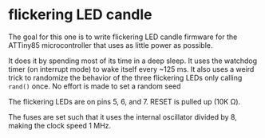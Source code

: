 
# flickering LED candle

The goal for this one is to write flickering LED candle firmware for the
ATTiny85 microcontroller that uses as little power as possible.

It does it by spending most of its time in a deep sleep. It uses the
watchdog timer (on interrupt mode) to wake itself every ~125 ms. It also
uses a weird trick to randomize the behavior of the three flickering LEDs
only calling `rand()` once. No effort is made to set a random seed

The flickering LEDs are on pins 5, 6, and 7. RESET is pulled up (10K Ω).

The fuses are set such that it uses the internal oscillator divided by 8,
making the clock speed 1 MHz.

